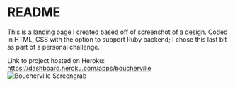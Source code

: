 # README

This is a landing page I created based off of screenshot of a design. Coded in HTML, CSS with the option to support Ruby backend; I chose this last bit as part of a personal challenge. 

Link to project hosted on Heroku: https://dashboard.heroku.com/apps/boucherville
![Boucherville Screengrab](boucherville/vendor/assets/Boucherville_Screen.jpg)
